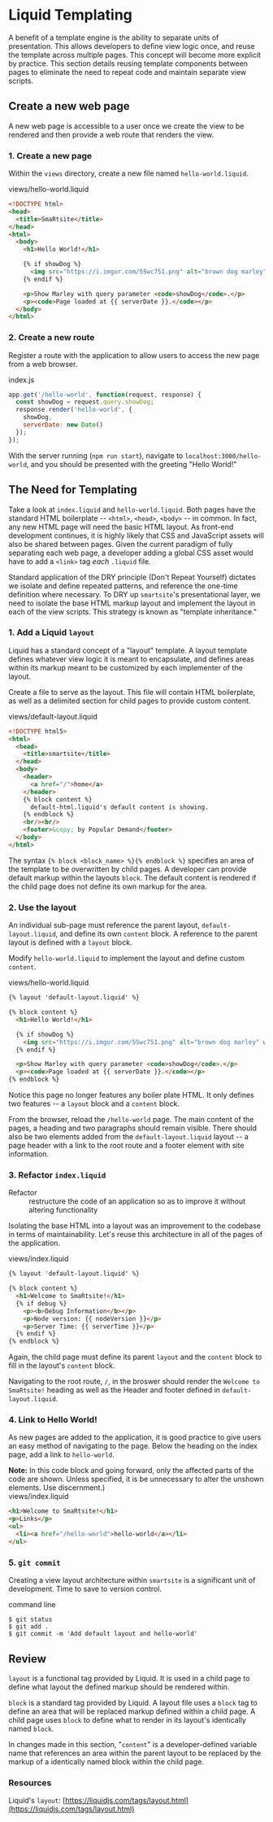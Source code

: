 # Liquid Templating
A benefit of a template engine is the ability to separate units of presentation. This allows developers to define view logic once, and reuse the template across multiple pages. This concept will become more explicit by practice. This section details reusing template components between pages to eliminate the need to repeat code and maintain separate view scripts.

## Create a new web page
A new web page is accessible to a user once we create the view to be rendered and then provide a web route that renders the view.

### 1. Create a new page
Within the `views` directory, create a new file named `hello-world.liquid`.

<div class="filename">views/hello-world.liquid</div>

```html
<!DOCTYPE html>
<head>
  <title>SmaRtsite</title>
</head>
<html>
  <body>
    <h1>Hello World!</h1>

    {% if showDog %}
      <img src="https://i.imgur.com/5Swc751.png" alt="brown dog marley" width="150px"/>
    {% endif %}

    <p>Show Marley with query parameter <code>showDog</code>.</p>
    <p><code>Page loaded at {{ serverDate }}.</code></p>
  </body>
</html>
```

### 2. Create a new route
Register a route with the application to allow users to access the new page from a web browser.

<div class="filename">index.js</div>

```javascript
app.get('/hello-world', function(request, response) {
  const showDog = request.query.showDog;
  response.render('hello-world', {
    showDog,
    serverDate: new Date()
  });
});
```

With the server running (`npm run start`), navigate to `localhost:3000/hello-world`, and you should be presented with the greeting "Hello World!"

## The Need for Templating

Take a look at `index.liquid` and `hello-world.liquid`. Both pages have the standard HTML boilerplate -- `<html>`, `<head>`, `<body>` -- in common. In fact, any new HTML page will need the basic HTML layout. As front-end development continues, it is highly likely that CSS and JavaScript assets will also be shared between pages. Given the current paradigm of fully separating each web page, a developer adding a global CSS asset would have to add a `<link>` tag *each* `.liquid` file.

Standard application of the DRY principle (Don't Repeat Yourself) dictates we isolate and define repeated patterns, and reference the one-time definition where necessary. To DRY up `smartsite`'s presentational layer, we need to isolate the base HTML markup layout and implement the layout in each of the view scripts. This strategy is known as "template inheritance."

### 1. Add a Liquid `layout`
Liquid has a standard concept of a "layout" template. A layout template defines whatever view logic it is meant to encapsulate, and defines areas within its markup meant to be customized by each implementer of the layout.

Create a file to serve as the layout. This file will contain HTML boilerplate, as well as a delimited section for child pages to provide custom content.

<div class="filename">views/default-layout.liquid</div>

```html
<!DOCTYPE html5>
<html>
  <head>
    <title>smartsite</title>
  </head>
  <body>
    <header>
      <a href="/">home</a>
    </header>
    {% block content %}
      default-html.liquid's default content is showing.
    {% endblock %}
    <br/><br/>
    <footer>&copy; by Popular Demand</footer>
  </body>
</html>
```

The syntax `{% block <block_name> %}{% endblock %}` specifies an area of the template to be overwritten by child pages. A developer can provide default markup within the layouts `block`. The default content is rendered if the child page does not define its own markup for the area.

### 2. Use the layout
An individual sub-page must reference the parent layout, `default-layout.liquid`, and define its own `content` block. A reference to the parent layout is defined with a `layout` block.

Modify `hello-world.liquid` to implement the layout and define custom `content`.

<div class="filename">views/hello-world.liquid</div>

```html
{% layout 'default-layout.liquid' %}

{% block content %}
  <h1>Hello World!</h1>

  {% if showDog %}
    <img src="https://i.imgur.com/5Swc751.png" alt="brown dog marley" width="150px"/>
  {% endif %}

  <p>Show Marley with query parameter <code>showDog</code>.</p>
  <p><code>Page loaded at {{ serverDate }}.</code></p>
{% endblock %}
```

Notice this page no longer features any boiler plate HTML. It only defines two features -- a `layout` block and a `content` block.

From the browser, reload the `/hello-world` page. The main content of the pages, a heading and two paragraphs should remain visible. There should also be two elements added from the `default-layout.liquid` layout -- a page header with a link to the root route and a footer element with site information.

### 3. Refactor `index.liquid`
<dl>
  <dt>Refactor</dt>
  <dd>restructure the code of an application so as to improve it without altering functionality</dd>
</dl>

Isolating the base HTML into a layout was an improvement to the codebase in terms of maintainability. Let's reuse this architecture in all of the pages of the application.

<div class="filename">views/index.liquid</div>

```html
{% layout 'default-layout.liquid' %}

{% block content %}
  <h1>Welcome to SmaRtsite!</h1>
  {% if debug %}
    <p><b>Debug Information</b></p>
    <p>Node version: {{ nodeVersion }}</p>
    <p>Server Time: {{ serverTime }}</p>
  {% endif %}
{% endblock %}
```

Again, the child page must define its parent `layout` and the `content` block to fill in the layout's `content` block.

Navigating to the root route, `/`, in the broswer should render the `Welcome to SmaRtsite!` heading as well as the Header and footer defined in `default-layout.liquid`.


### 4. Link to Hello World!
As new pages are added to the application, it is good practice to give users an easy method of navigating to the page. Below the heading on the index page, add a link to `hello-world`.

<div class="informational">
<b>Note:</b> In this code block and going forward, only the affected parts of the code are shown. Unless specified, it is be unnecessary to alter the unshown elements. Use discernment.)
</div>

<div class="filename">views/index.liquid</div>

```html
<h1>Welcome to SmaRtsite!</h1>
<p>Links</p>
<ul>
  <li><a href="/hello-world">hello-world</a></li>
</ul>
```

### 5. `git commit`
Creating a view layout architecture within `smartsite` is a significant unit of development. Time to save to version control.

<div class="filename">command line</div>

```
$ git status
$ git add .
$ git commit -m 'Add default layout and hello-world'
```

## Review

`layout` is a functional tag provided by Liquid. It is used in a child page to define what layout the defined markup should be rendered within.

`block` is a standard tag provided by Liquid. A layout file uses a `block` tag to define an area that will be replaced markup defined within a child page. A child page uses `block` to define what to render in its layout's identically named `block`.

In changes made in this section, "`content`" is a developer-defined variable name that references an area within the parent layout to be replaced by the markup of a identically named block within the child page.

### Resources
Liquid's `layout`: [https://liquidjs.com/tags/layout.html](https://liquidjs.com/tags/layout.html)